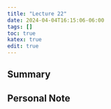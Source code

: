 ```yaml
---
title: "Lecture 22"
date: 2024-04-04T16:15:06-06:00
tags: []
toc: true
katex: true
edit: true
---
```


## Summary

## Personal Note